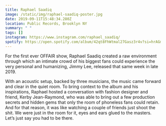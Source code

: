 ```yaml
---
title: Raphael Saadiq
image: /static/img/raphael-saadiq-poster.jpg
date: 2019-09-11T15:48:34.280Z
location: Public Records, Brooklyn NY
summary: " "
tags: []
instagram: https://www.instagram.com/raphael_saadiq/
spotify: https://open.spotify.com/album/42qt8FhWtmal27Gasz3r4v?si=hrAGmIkhSNuAb9FpDUvb2A&dl_branch=1
---
```

For the first ever OFFAIR show, Raphael Saadiq created a raw environment through which an intimate crowd of his biggest fans could experience the very personal and humanizing, Jimmy Lee, released that same week in late 2019.

With an acoustic setup, backed by three musicians, the music came forward and clear in the quiet room. To bring context to the album and his inspirations, Raphael hosted a conversation with fashion designer and friend, Kerby Jean-Raymond, who was able to bring out a few production secrets and hidden gems that only the room of phoneless fans could retain. And for that reason, it was like watching a couple of friends just shoot the shit. We were just in the room for it, eyes and ears glued to the masters. Let’s just say you had to be there.